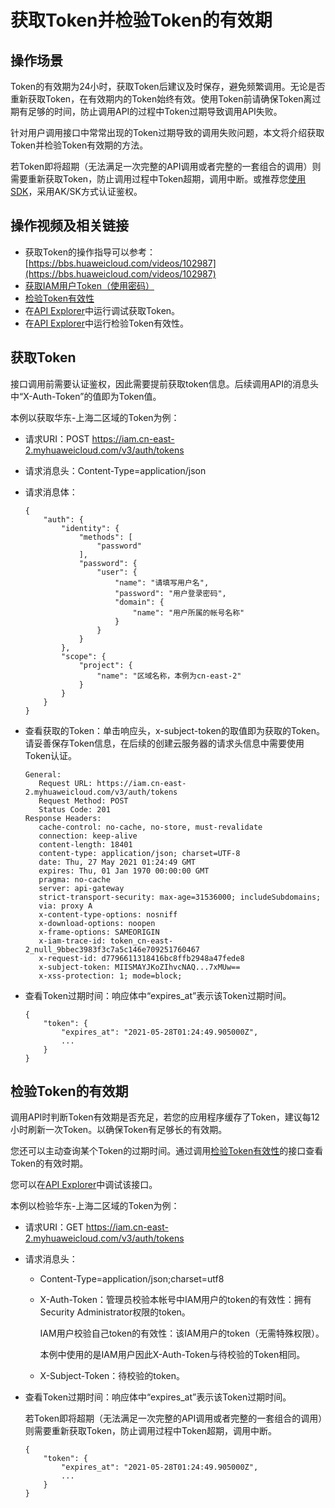 # 获取Token并检验Token的有效期<a name="ecs_04_0008"></a>

## 操作场景<a name="section5686113311205"></a>

Token的有效期为24小时，获取Token后建议及时保存，避免频繁调用。无论是否重新获取Token，在有效期内的Token始终有效。使用Token前请确保Token离过期有足够的时间，防止调用API的过程中Token过期导致调用API失败。

针对用户调用接口中常常出现的Token过期导致的调用失败问题，本文将介绍获取Token并检验Token有效期的方法。

若Token即将超期（无法满足一次完整的API调用或者完整的一套组合的调用）则需要重新获取Token，防止调用过程中Token超期，调用中断。或推荐您[使用SDK](https://support.huaweicloud.com/sdkreference-ecs/ecs_sdk_0101.html)，采用AK/SK方式认证鉴权。

## 操作视频及相关链接<a name="section8351217162618"></a>

-   获取Token的操作指导可以参考：[https://bbs.huaweicloud.com/videos/102987](https://bbs.huaweicloud.com/videos/102987)
-   [获取IAM用户Token（使用密码）](https://support.huaweicloud.com/api-iam/iam_30_0001.html)
-   [检验Token有效性](https://support.huaweicloud.com/api-iam/iam_30_0004.html)
-   在[API Explorer](https://apiexplorer.developer.huaweicloud.com/apiexplorer/doc?product=IAM&api=KeystoneCreateUserTokenByPassword)中运行调试获取Token。
-   在[API Explorer](https://apiexplorer.developer.huaweicloud.com/apiexplorer/doc?product=IAM&api=KeystoneValidateToken)中运行检验Token有效性。

## 获取Token<a name="section1769514236234"></a>

接口调用前需要认证鉴权，因此需要提前获取token信息。后续调用API的消息头中“X-Auth-Token”的值即为Token值。

本例以获取华东-上海二区域的Token为例：

-   请求URI：POST https://iam.cn-east-2.myhuaweicloud.com/v3/auth/tokens
-   请求消息头：Content-Type=application/json
-   请求消息体：

    ```
    {
        "auth": {
            "identity": {
                "methods": [
                    "password"
                ],
                "password": {
                    "user": {
                        "name": "请填写用户名",
                        "password": "用户登录密码",
                        "domain": {
                            "name": "用户所属的帐号名称"
                        }
                    }
                }
            },
            "scope": {
                "project": {
                    "name": "区域名称，本例为cn-east-2"
                }
            }
        }
    }
    ```


-   查看获取的Token：单击响应头，x-subject-token的取值即为获取的Token。请妥善保存Token信息，在后续的创建云服务器的请求头信息中需要使用Token认证。

    ```
    General:
       Request URL: https://iam.cn-east-2.myhuaweicloud.com/v3/auth/tokens
       Request Method: POST
       Status Code: 201
    Response Headers:
       cache-control: no-cache, no-store, must-revalidate
       connection: keep-alive
       content-length: 18401
       content-type: application/json; charset=UTF-8
       date: Thu, 27 May 2021 01:24:49 GMT
       expires: Thu, 01 Jan 1970 00:00:00 GMT
       pragma: no-cache
       server: api-gateway
       strict-transport-security: max-age=31536000; includeSubdomains;
       via: proxy A
       x-content-type-options: nosniff
       x-download-options: noopen
       x-frame-options: SAMEORIGIN
       x-iam-trace-id: token_cn-east-2_null_9bbec3983f3c7a5c146e709251760467
       x-request-id: d7796611318416bc8ffb2948a47fede8
       x-subject-token: MIISMAYJKoZIhvcNAQ...7xMUw==
       x-xss-protection: 1; mode=block;
    ```

-   查看Token过期时间：响应体中“expires\_at”表示该Token过期时间。

    ```
    {
    	"token": {
    		"expires_at": "2021-05-28T01:24:49.905000Z",
            ...
    	}
    }
    ```


## 检验Token的有效期<a name="section99501635172312"></a>

调用API时判断Token有效期是否充足，若您的应用程序缓存了Token，建议每12小时刷新一次Token。以确保Token有足够长的有效期。

您还可以主动查询某个Token的过期时间。通过调用[检验Token有效性](https://support.huaweicloud.com/api-iam/iam_30_0004.html)的接口查看Token的有效时期。

您可以在[API Explorer](https://apiexplorer.developer.huaweicloud.com/apiexplorer/doc?product=IAM&api=KeystoneValidateToken)中调试该接口。

本例以检验华东-上海二区域的Token为例：

-   请求URI：GET https://iam.cn-east-2.myhuaweicloud.com/v3/auth/tokens
-   请求消息头：
    -   Content-Type=application/json;charset=utf8
    -   X-Auth-Token：管理员校验本帐号中IAM用户的token的有效性：拥有Security Administrator权限的token。

        IAM用户校验自己token的有效性：该IAM用户的token（无需特殊权限）。

        本例中使用的是IAM用户因此X-Auth-Token与待校验的Token相同。

    -   X-Subject-Token：待校验的token。

-   查看Token过期时间：响应体中“expires\_at”表示该Token过期时间。

    若Token即将超期（无法满足一次完整的API调用或者完整的一套组合的调用）则需要重新获取Token，防止调用过程中Token超期，调用中断。

    ```
    {
    	"token": {
    		"expires_at": "2021-05-28T01:24:49.905000Z",
            ...
    	}
    }
    ```


